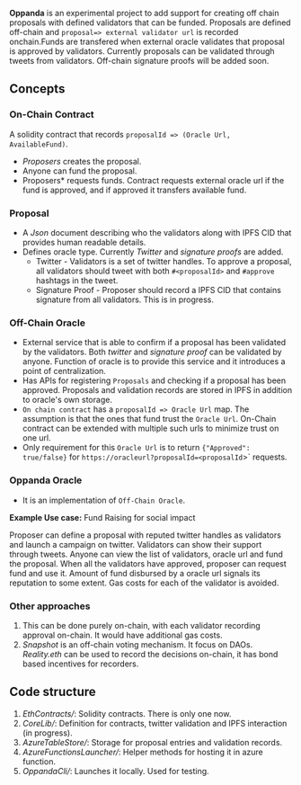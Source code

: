 **Oppanda** is an experimental project to add support for creating off chain proposals with defined validators that can be funded. Proposals are defined off-chain and `proposal=> external validator url` is recorded onchain.Funds are transfered when external oracle validates that proposal is approved by validators. Currently proposals can be validated through tweets from validators. Off-chain signature proofs will be added soon.


## Concepts
### On-Chain Contract
A solidity contract that records `proposalId => (Oracle Url, AvailableFund)`. 
* *Proposers* creates the proposal. 
* Anyone can fund the proposal.
* Proposers* requests funds. Contract requests external oracle url if the fund is approved, and if approved it transfers available fund.

### Proposal
* A *Json* document describing who the validators along with IPFS CID that provides human readable details.
* Defines oracle type. Currently *Twitter* and *signature proofs* are added.
    * Twitter - Validators is a set of twitter handles. To approve a proposal, all validators should tweet with both `#<proposalId>` and `#approve` hashtags in the tweet.
    * Signature Proof - Proposer should record a IPFS CID that contains signature from all validators. This is in progress.

### Off-Chain Oracle
* External service that is able to confirm if a proposal has been validated by the validators. Both *twitter* and *signature proof* can be validated by anyone. Function of oracle is to provide this service and it introduces a point of centralization.
* Has APIs for registering `Proposals` and checking if a proposal has been approved. Proposals and validation records are stored in IPFS in addition to oracle's own storage.
* `On chain contract` has a `proposalId => Oracle Url` map. The assumption is that the ones that fund trust the `Oracle Url`. On-Chain contract can be extended with multiple such urls to minimize trust on one url.
* Only requirement for this `Oracle Url` is to return `{"Approved": true/false}` for `https://oracleurl?proposalId=<proposalId`>` requests.

### Oppanda Oracle
* It is an implementation of `Off-Chain Oracle`. 

**Example Use case:** Fund Raising for social impact

Proposer can define a proposal with reputed twitter handles as validators and launch a campaign on twitter. Validators can show their support through tweets. Anyone can view the list of validators, oracle url and fund the proposal. When all the validators have approved, proposer can request fund and use it. Amount of fund disbursed  by a oracle url signals its reputation to some extent. Gas costs for each of the validator is avoided. 

### Other approaches
1. This can be done purely on-chain, with each validator recording approval on-chain. It would have additional gas costs.
2. *Snapshot* is an off-chain voting mechanism. It focus on DAOs. *Reality.eth* can be used to record the decisions on-chain, it has bond based incentives for recorders.


## Code structure
1. *EthContracts/*: Solidity contracts. There is only one now.
2. *CoreLib/*: Definition for contracts, twitter validation and IPFS interaction (in progress).
3. *AzureTableStore/*: Storage for proposal entries and validation records.
4. *AzureFunctionsLauncher/*: Helper methods for hosting it in azure function.
5. *OppandaCli/*: Launches it locally. Used for testing.






